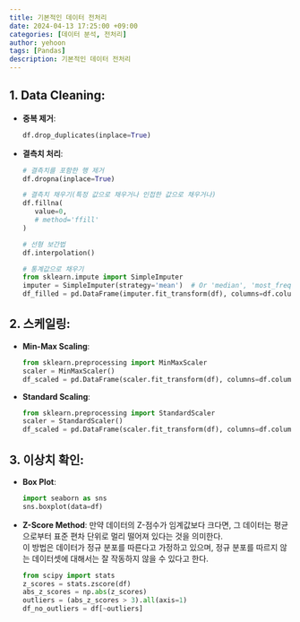 ```yaml
---
title: 기본적인 데이터 전처리
date: 2024-04-13 17:25:00 +09:00
categories: [데이터 분석, 전처리]
author: yehoon
tags: [Pandas]
description: 기본적인 데이터 전처리
---
```


## 1. Data Cleaning:
   - **중복 제거**:
     ```python
     df.drop_duplicates(inplace=True)
     ```

   - **결측치 처리**:
     ```python
     # 결측치를 포함한 행 제거
     df.dropna(inplace=True)

     # 결측치 채우기(특정 값으로 채우거나 인접한 값으로 채우거나)
     df.fillna(
        value=0, 
        # method='ffill' 
     ) 

     # 선형 보간법
     df.interpolation()

     # 통계값으로 채우기
     from sklearn.impute import SimpleImputer
     imputer = SimpleImputer(strategy='mean')  # Or 'median', 'most_frequent'
     df_filled = pd.DataFrame(imputer.fit_transform(df), columns=df.columns)
     ```

## 2. 스케일링:
   - **Min-Max Scaling**:
     ```python
     from sklearn.preprocessing import MinMaxScaler
     scaler = MinMaxScaler()
     df_scaled = pd.DataFrame(scaler.fit_transform(df), columns=df.columns)
     ```

   - **Standard Scaling**:
     ```python
     from sklearn.preprocessing import StandardScaler
     scaler = StandardScaler()
     df_scaled = pd.DataFrame(scaler.fit_transform(df), columns=df.columns)
     ```

## 3. 이상치 확인:
   - **Box Plot**:
     ```python
     import seaborn as sns
     sns.boxplot(data=df)
     ```

   - **Z-Score Method**:
    만약 데이터의 Z-점수가 임계값보다 크다면, 그 데이터는 평균으로부터 표준 편차 단위로 멀리 떨어져 있다는 것을 의미한다.    
    이 방법은 데이터가 정규 분포를 따른다고 가정하고 있으며, 정규 분포를 따르지 않는 데이터셋에 대해서는 잘 작동하지 않을 수 있다고 한다.
     ```python
     from scipy import stats
     z_scores = stats.zscore(df)
     abs_z_scores = np.abs(z_scores)
     outliers = (abs_z_scores > 3).all(axis=1)
     df_no_outliers = df[~outliers]
     ```
